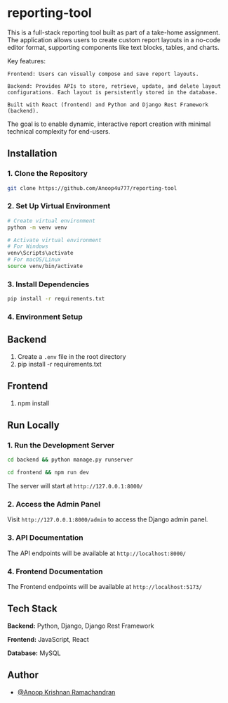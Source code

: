 # reporting-tool

This is a full-stack reporting tool built as part of a take-home assignment. The application allows users to create custom report layouts in a no-code editor format, supporting components like text blocks, tables, and charts.

Key features:

    Frontend: Users can visually compose and save report layouts.

    Backend: Provides APIs to store, retrieve, update, and delete layout configurations. Each layout is persistently stored in the database.

    Built with React (frontend) and Python and Django Rest Framework (backend).

The goal is to enable dynamic, interactive report creation with minimal technical complexity for end-users.

## Installation

### 1. Clone the Repository

```bash
git clone https://github.com/Anoop4u777/reporting-tool
```

### 2. Set Up Virtual Environment

```bash
# Create virtual environment
python -m venv venv

# Activate virtual environment
# For Windows
venv\Scripts\activate
# For macOS/Linux
source venv/bin/activate
```

### 3. Install Dependencies

```bash
pip install -r requirements.txt
```

### 4. Environment Setup

## Backend

1. Create a `.env` file in the root directory
2. pip install -r requirements.txt

## Frontend

1. npm install

## Run Locally

### 1. Run the Development Server

```bash
cd backend && python manage.py runserver
```

```bash
cd frontend && npm run dev
```

The server will start at `http://127.0.0.1:8000/`

### 2. Access the Admin Panel

Visit `http://127.0.0.1:8000/admin` to access the Django admin panel.

### 3. API Documentation

The API endpoints will be available at `http://localhost:8000/`

### 4. Frontend Documentation

The Frontend endpoints will be available at `http://localhost:5173/`

## Tech Stack

**Backend:** Python, Django, Django Rest Framework

**Frontend:** JavaScript, React

**Database:** MySQL

## Author

- [@Anoop Krishnan Ramachandran](https://github.com/Anoop4u777)
